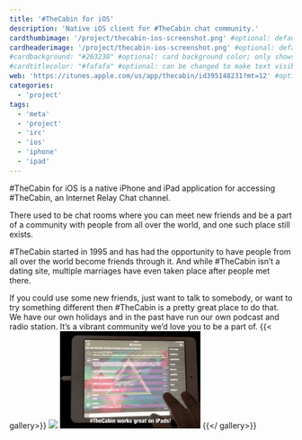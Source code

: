 ```yaml
---
title: '#TheCabin for iOS'
description: 'Native iOS client for #TheCabin chat community.'
cardthumbimage: '/project/thecabin-ios-screenshot.png' #optional: default solid color if unset
cardheaderimage: '/project/thecabin-ios-screenshot.png' #optional: default solid color if unset
#cardbackground: "#263238" #optional: card background color; only shows when no image specified
#cardtitlecolor: "#fafafa" #optional: can be changed to make text visible over card image
web: 'https://itunes.apple.com/us/app/thecabin/id395148231?mt=12' #optional: no icon appears if unset
categories:
  - 'project'
tags:
  - 'meta'
  - 'project'
  - 'irc'
  - 'ios'
  - 'iphone'
  - 'ipad'
---
```


\#TheCabin for iOS is a native iPhone and iPad application for accessing \#TheCabin, an Internet Relay Chat channel.

There used to be chat rooms where you can meet new friends and be a part of a community with people from all over the world, and one such place still exists.

#TheCabin started in 1995 and has had the opportunity to have people from all over the world become friends through it. And while #TheCabin isn’t a dating site, multiple marriages have even taken place after people met there.

If you could use some new friends, just want to talk to somebody, or want to try something different then #TheCabin is a pretty great place to do that. We have our own holidays and in the past have run our own podcast and radio station. It’s a vibrant community we’d love you to be a part of.
{{< gallery>}}
<img src="/project/thecabin-ios.gif" width="250">
<img src="/project/thecabin-for-ios-ipad.gif" width="250">
{{</ gallery>}}